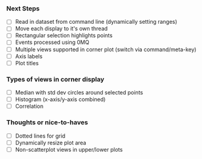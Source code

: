### Next Steps
- [ ] Read in dataset from command line (dynamically setting ranges)
- [ ] Move each display to it's own thread
- [ ] Rectangular selection highlights points
- [ ] Events processed using 0MQ
- [ ] Multiple views supported in corner plot (switch via command/meta-key)
- [ ] Axis labels
- [ ] Plot titles

### Types of views in corner display
- [ ] Median with std dev circles around selected points
- [ ] Histogram (x-axis/y-axis combined)
- [ ] Correlation

### Thoughts or nice-to-haves
- [ ] Dotted lines for grid
- [ ] Dynamically resize plot area
- [ ] Non-scatterplot views in upper/lower plots
